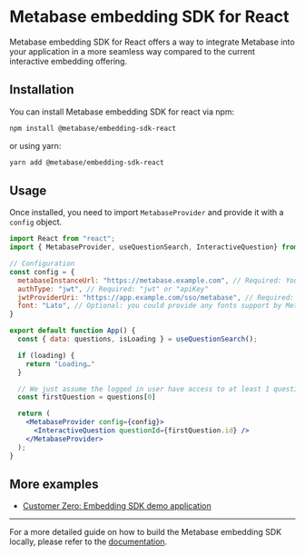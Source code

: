 # Metabase embedding SDK for React

Metabase embedding SDK for React offers a way to integrate Metabase into your application in a more seamless way compared to the current interactive embedding offering.

## Installation

You can install Metabase embedding SDK for react via npm:

```bash
npm install @metabase/embedding-sdk-react
```

or using yarn:

```bash
yarn add @metabase/embedding-sdk-react
```

## Usage

Once installed, you need to import `MetabaseProvider` and provide it with a `config` object.

```jsx
import React from "react";
import { MetabaseProvider, useQuestionSearch, InteractiveQuestion} from "@metabase/embedding-sdk-react";

// Configuration
const config = {
  metabaseInstanceUrl: "https://metabase.example.com", // Required: Your Metabase instance URL
  authType: "jwt", // Required: "jwt" or "apiKey"
  jwtProviderUri: "https://app.example.com/sso/metabase", // Required: Your endpoint that returns JWT token used to authenticate Metabase
  font: "Lato", // Optional: you could provide any fonts support by Metabase
}

export default function App() {
  const { data: questions, isLoading } = useQuestionSearch();

  if (loading) {
    return "Loading…"
  }

  // We just assume the logged in user have access to at least 1 question.
  const firstQuestion = questions[0]

  return (
    <MetabaseProvider config={config}>
      <InteractiveQuestion questionId={firstQuestion.id} />
    </MetabaseProvider>
  );
}
```

## More examples
- [Customer Zero: Embedding SDK demo application](https://github.com/metabase/embedding-sdk-customer-zero)

______

For a more detailed guide on how to build the Metabase embedding SDK locally, please refer to the [documentation](https://github.com/metabase/metabase/blob/master/enterprise/frontend/src/embedding-sdk/README.md).

